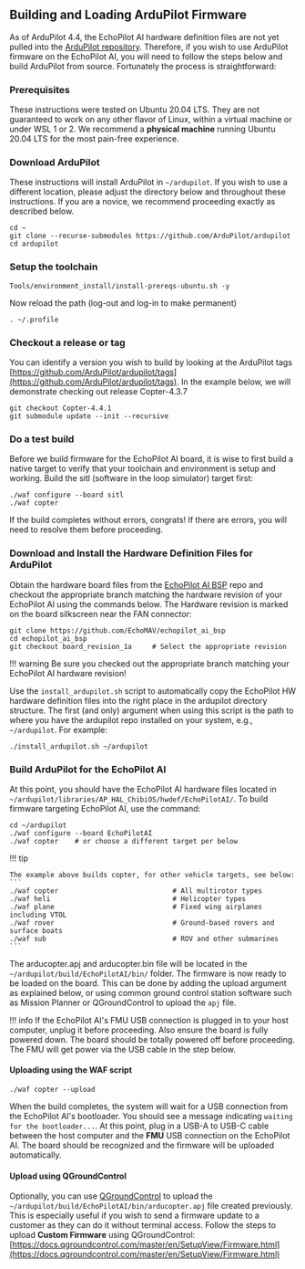 ## Building and Loading ArduPilot Firmware

As of ArduPilot 4.4, the EchoPilot AI hardware definition files are not yet pulled into the [ArduPilot repository](https://github.com/ArduPilot/ardupilot). Therefore, if you wish to use ArduPilot firmware on the EchoPilot AI, you will need to follow the steps below and build ArduPilot from source. Fortunately the process is straightforward:

### Prerequisites
These instructions were tested on Ubuntu 20.04 LTS. They are not guaranteed to work on any other flavor of Linux, within a virtual machine or under WSL 1 or 2. We recommend a **physical machine** running Ubuntu 20.04 LTS for the most pain-free experience.

### Download ArduPilot 
These instructions will install ArduPilot in ```~/ardupilot```. If you wish to use a different location, please adjust the directory below and throughout these instructions. If you are a novice, we recommend proceeding exactly as described below.
```
cd ~
git clone --recurse-submodules https://github.com/ArduPilot/ardupilot
cd ardupilot
```
### Setup the toolchain

```
Tools/environment_install/install-prereqs-ubuntu.sh -y
```
Now reload the path (log-out and log-in to make permanent)
```
. ~/.profile
```

### Checkout a release or tag
You can identify a version you wish to build by looking at the ArduPilot tags [https://github.com/ArduPilot/ardupilot/tags](https://github.com/ArduPilot/ardupilot/tags). In the example below, we will demonstrate checking out release Copter-4.3.7 

```
git checkout Copter-4.4.1
git submodule update --init --recursive
```

### Do a test build
Before we build firmware for the EchoPilot AI board, it is wise to first build a native target to verify that your toolchain and environment is setup and working. Build the sitl (software in the loop simulator) target first:
```
./waf configure --board sitl
./waf copter
```
If the build completes without errors, congrats! If there are errors, you will need to resolve them before proceeding.
### Download and Install the Hardware Definition Files for ArduPilot
Obtain the hardware board files from the [EchoPilot AI BSP](https://github.com/EchoMAV/echopilot_ai_bsp) repo and checkout the appropriate branch matching the hardware revision of your EchoPilot AI using the commands below. The Hardware revision is marked on the board silkscreen near the FAN connector:

```
git clone https://github.com/EchoMAV/echopilot_ai_bsp
cd echopilot_ai_bsp
git checkout board_revision_1a     # Select the appropriate revision
```
!!! warning
    Be sure you checked out the appropriate branch matching your EchoPilot AI hardware revision!

Use the `install_ardupilot.sh` script to automatically copy the EchoPilot HW hardware definition files into the right place in the ardupilot directory structure. The first (and only) argument when using this script is the path to where you have the ardupilot repo installed on your system, e.g., `~/ardupilot`. For example:
```
./install_ardupilot.sh ~/ardupilot
```
### Build ArduPilot for the EchoPilot AI
At this point, you should have the EchoPilot AI hardware files located in ```~/ardupilot/libraries/AP_HAL_ChibiOS/hwdef/EchoPilotAI/```. To build firmware targeting EchoPilot AI, use the command:
```
cd ~/ardupilot
./waf configure --board EchoPilotAI
./waf copter    # or choose a different target per below
```
!!! tip

    The example above builds copter, for other vehicle targets, see below:
    ```
    ./waf copter                            # All multirotor types
    ./waf heli                              # Helicopter types
    ./waf plane                             # Fixed wing airplanes including VTOL
    ./waf rover                             # Ground-based rovers and surface boats
    ./waf sub                               # ROV and other submarines
    ```

The arducopter.apj and arducopter.bin file will be located in the ```~/ardupilot/build/EchoPilotAI/bin/``` folder. The firmware is now ready to be loaded on the board. This can be done by adding the upload argument as explained below, or using common ground control station software such as Mission Planner or QGroundControl to upload the ```apj``` file.

!!! info
    If the EchoPilot AI's FMU USB connection is plugged in to your host computer, unplug it before proceeding. Also ensure the board is fully powered down. The board should be totally powered off before proceeding. The FMU will get power via the USB cable in the step below.

#### Uploading using the WAF script
```
./waf copter --upload
```
When the build completes, the system will wait for a USB connection from the EchoPilot AI's bootloader. You should see a message indicating ```waiting for the bootloader...```. At this point, plug in a USB-A to USB-C cable between the host computer and the **FMU** USB connection on the EchoPilot AI. The board should be recognized and the firmware will be uploaded automatically.

#### Upload using QGroundControl 
Optionally, you can use [QGroundControl](https://docs.qgroundcontrol.com/master/en/getting_started/download_and_install.html) to upload the `~/ardupilot/build/EchoPilotAI/bin/arducopter.apj` file created previously. This is especially useful if you wish to send a firmware update to a customer as they can do it without terminal access. Follow the steps to upload **Custom Firmware** using QGroundControl: [https://docs.qgroundcontrol.com/master/en/SetupView/Firmware.html](https://docs.qgroundcontrol.com/master/en/SetupView/Firmware.html)